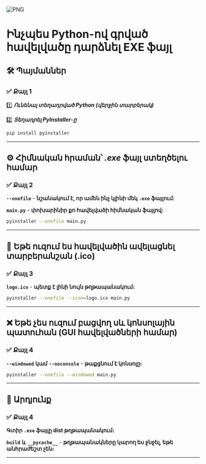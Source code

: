 ![PNG](https://i.ibb.co/Xr7xT9G1/python-to-exe.png "Python-ից EXE")

# Ինչպես Python-ով գրված հավելվածը դարձնել EXE ֆայլ

## 🛠️ Պայմաններ

### ✅ Քայլ 1

1️⃣ ***Ունենալ տեղադրված Python (վերջին տարբերակ)***

2️⃣ ***Տեղադրել PyInstaller-ը***

```Bash
pip install pyinstaller
```
----

## ⚙️ Հիմնական հրաման՝ *.exe* ֆայլ ստեղծելու համար

### ✅ Քայլ 2

**``--onefile``** - **նշանակում է, որ ամեն ինչ կլինի մեկ **``.exe``** ֆայլում:**

**``main.py``** - **փոխարինիր քո հավելվածի հիմնական ֆայլով:**

```Bash
pyinstaller --onefile main.py
```
----

## 🎨 Եթե ուզում ես հավելվածին ավելացնել տարբերանշան (.ico)

### ✅ Քայլ 3

**``logo.ico``** - **պետք է լինի նույն թղթապանակում։**

```Bash
pyinstaller --onefile --icon=logo.ico main.py
```
----

## ❌ Եթե չես ուզում բացվող սև կոնսոլային պատուհան (GUI հավելվածների համար)

### ✅ Քայլ 4

 **``--windowed``** **կամ** **``--noconsole``** - **թաքցնում է կոնսոլը:**

```Bash
pyinstaller --onefile --windowed main.py
```
----

## 📁 Արդյունք

### ✅ Քայլ 4

**Գտիր **``.exe``** ֆայլը dist թղթապանակում։**

**``build``** **և** **``__pycache__``** - **թղթապանակները կարող ես ջնջել, եթե անհրաժեշտ չեն։**

----
